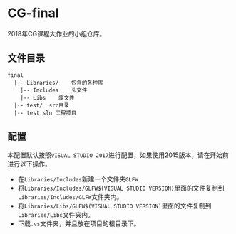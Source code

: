 # CG-final
2018年CG课程大作业的小组仓库。

## 文件目录
```
final
  |-- Libraries/    包含的各种库
    |-- Includes    头文件
    |-- Libs    库文件
  |-- test/  src目录
  |-- test.sln 工程项目
```
  
## 配置
本配置默认按照`VISUAL STUDIO 2017`进行配置，如果使用2015版本，请在开始前进行以下操作。
- 在`Libraries/Includes`新建一个文件夹`GLFW`
- 将`Libraries/Includes/GLFW$(VISUAL STUDIO VERSION)`里面的文件复制到`Libraries/Includes/GLFW`文件夹内。
- 将`Libraries/Libs/GLFW$(VISUAL STUDIO VERSION)`里面的文件复制到`Libraries/Libs`文件夹内。
- 下载`.vs`文件夹，并且放在项目的根目录下。
